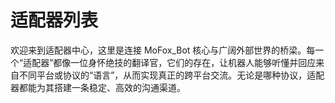 # 适配器列表

欢迎来到适配器中心，这里是连接 MoFox_Bot 核心与广阔外部世界的桥梁。每一个“适配器”都像一位身怀绝技的翻译官，它们的存在，让机器人能够听懂并回应来自不同平台或协议的“语言”，从而实现真正的跨平台交流。无论是哪种协议，适配器都能为其搭建一条稳定、高效的沟通渠道。

<script setup>
const adapterCards = [
  {
    avatar: '🧩',
    name: '内置 Napcat 适配器',
    title: '官方推荐，与核心无缝集成，开箱即用的高效连接方案...',
    link: './onebot_v11_config'
  },
  {
    avatar: '🛰️',
    name: 'OneBot v11/Napcat - 外置',
    title: '作为独立进程运行，提供更强的灵活性和稳定性...',
    link: './napcat_adapter' // 这是一个占位符链接
  },
]
</script>

<GuideCards :guides="adapterCards" />